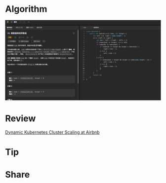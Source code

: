 # Algorithm

![](../../images/temp/zhenran-2023-07-07-lc.png)

# Review

[Dynamic Kubernetes Cluster Scaling at Airbnb](https://medium.com/airbnb-engineering/dynamic-kubernetes-cluster-scaling-at-airbnb-d79ae3afa132)

# Tip


# Share
